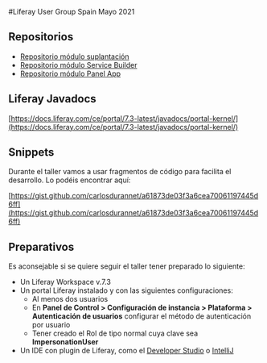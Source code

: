 #Liferay User Group Spain Mayo 2021

## Repositorios
- [Repositorio módulo suplantación](https://github.com/carlosdurannet/impersonation-login)
- [Repositorio módulo Service Builder](https://github.com/carlosdurannet/impersonation-sb)
- [Repositorio módulo Panel App](https://github.com/carlosdurannet/impersonation-cpanel)

## Liferay Javadocs
[https://docs.liferay.com/ce/portal/7.3-latest/javadocs/portal-kernel/](https://docs.liferay.com/ce/portal/7.3-latest/javadocs/portal-kernel/)

## Snippets
Durante el taller vamos a usar fragmentos de código para facilita el desarrollo. Lo podéis encontrar aquí:

[https://gist.github.com/carlosdurannet/a61873de03f3a6cea70061197445d6ff](https://gist.github.com/carlosdurannet/a61873de03f3a6cea70061197445d6ff)

## Preparativos
Es aconsejable si se quiere seguir el taller tener preparado lo siguiente:

- Un Liferay Workspace v.7.3
- Un portal Liferay instalado y con las siguientes configuraciones:
	- Al menos dos usuarios
	- En **Panel de Control > Configuración de instancia > Plataforma > Autenticación de usuarios** configurar el método de autenticación por usuario
	- Tener creado el Rol de tipo normal cuya clave sea **ImpersonationUser**
- Un IDE con plugin de Liferay, como el [Developer Studio](https://liferay.dev/project/-/asset_publisher/TyF2HQPLV1b5/content/ide-installation-instructions) o <a target="_blank" href="https://www.jetbrains.com/es-es/idea/">IntelliJ</a>
